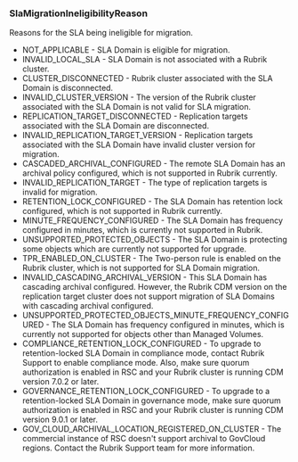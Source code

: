 ### SlaMigrationIneligibilityReason
Reasons for the SLA being ineligible for migration.

- NOT_APPLICABLE - SLA Domain is eligible for migration.
- INVALID_LOCAL_SLA - SLA Domain is not associated with a Rubrik cluster.
- CLUSTER_DISCONNECTED - Rubrik cluster associated with the SLA Domain is disconnected.
- INVALID_CLUSTER_VERSION - The version of the Rubrik cluster associated with the SLA Domain is not valid for SLA migration.
- REPLICATION_TARGET_DISCONNECTED - Replication targets associated with the SLA Domain are disconnected.
- INVALID_REPLICATION_TARGET_VERSION - Replication targets associated with the SLA Domain have invalid cluster version for migration.
- CASCADED_ARCHIVAL_CONFIGURED - The remote SLA Domain has an archival policy configured, which is not supported in Rubrik currently.
- INVALID_REPLICATION_TARGET - The type of replication targets is invalid for migration.
- RETENTION_LOCK_CONFIGURED - The SLA Domain has retention lock configured, which is not supported in Rubrik currently.
- MINUTE_FREQUENCY_CONFIGURED - The SLA Domain has frequency configured in minutes, which is currently not supported in Rubrik.
- UNSUPPORTED_PROTECTED_OBJECTS - The SLA Domain is protecting some objects which are currently not supported for upgrade.
- TPR_ENABLED_ON_CLUSTER - The Two-person rule is enabled on the Rubrik cluster, which is not supported for SLA Domain migration.
- INVALID_CASCADING_ARCHIVAL_VERSION - This SLA Domain has cascading archival configured. However, the Rubrik CDM version on the replication target cluster does not support migration of SLA Domains with cascading archival configured.
- UNSUPPORTED_PROTECTED_OBJECTS_MINUTE_FREQUENCY_CONFIGURED - The SLA Domain has frequency configured in minutes, which is currently not supported for objects other than Managed Volumes.
- COMPLIANCE_RETENTION_LOCK_CONFIGURED - To upgrade to retention-locked SLA Domain in compliance mode, contact Rubrik Support to enable compliance mode. Also, make sure quorum authorization is enabled in RSC and your Rubrik cluster is running CDM version 7.0.2 or later.
- GOVERNANCE_RETENTION_LOCK_CONFIGURED - To upgrade to a retention-locked SLA Domain in governance mode, make sure quorum authorization is enabled in RSC and your Rubrik cluster is running CDM version 9.0.1 or later.
- GOV_CLOUD_ARCHIVAL_LOCATION_REGISTERED_ON_CLUSTER - The commercial instance of RSC doesn't support archival to GovCloud regions. Contact the Rubrik Support team for more information.
